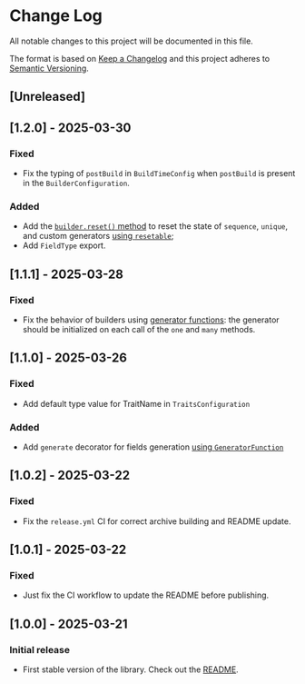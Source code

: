 # Change Log
All notable changes to this project will be documented in this file.

The format is based on [Keep a Changelog](http://keepachangelog.com/)
and this project adheres to [Semantic Versioning](http://semver.org/).

## [Unreleased]

## [1.2.0] - 2025-03-30
### Fixed
- Fix the typing of `postBuild` in `BuildTimeConfig` when `postBuild` is present in the `BuilderConfiguration`.

### Added
- Add the [`builder.reset()` method](https://github.com/Stivooo/mimicry-js?tab=readme-ov-file#resetting-the-state-of-sequence-and-unique) to reset the state of `sequence`, `unique`, and custom generators [using `resetable`](https://github.com/Stivooo/mimicry-js?tab=readme-ov-file#implementation-of-state-reset);
- Add `FieldType` export.


## [1.1.1] - 2025-03-28
### Fixed
- Fix the behavior of builders using [generator functions](https://github.com/Stivooo/mimicry-js/tree/main?tab=readme-ov-file#using-generatorfunction-to-create-fields): the generator should be initialized on each call of the `one` and `many` methods.

## [1.1.0] - 2025-03-26
### Fixed
- Add default type value for TraitName in `TraitsConfiguration`

### Added
- Add `generate` decorator for fields generation [using `GeneratorFunction`](https://github.com/Stivooo/mimicry-js/tree/main?tab=readme-ov-file#using-generatorfunction-to-create-fields)

## [1.0.2] - 2025-03-22
### Fixed
- Fix the `release.yml` CI for correct archive building and README update.

## [1.0.1] - 2025-03-22
### Fixed
- Just fix the CI workflow to update the README before publishing.

## [1.0.0] - 2025-03-21
### Initial release
- First stable version of the library. Check out the [README](https://github.com/Stivooo/mimicry-js?tab=readme-ov-file#mimicry-js).
